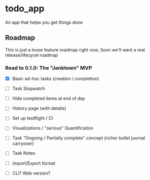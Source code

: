 # todo_app

An app that helps you get things done

## Roadmap

This is just a loose feature roadmap right now,
Soon we'll want a real release/lifecycel roadmap

### Road to 0.1.0: The "Janktown" MVP
- [X] Basic ad-hoc tasks (creation / completion)
- [ ] Task Stopwatch
- [ ] Hide completed items at end of day
- [ ] History page (with details)
- [ ] Set up testflight / CI



- [ ] Visualizations / "serious" Quantification
- [ ] Task "Ongoing / Partially complete" concept
      (richer bullet journal carryover) 
- [ ] Task Notes
- [ ] Import/Export format
- [ ] CLI? Web version?



